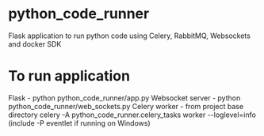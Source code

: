 # python_code_runner
Flask application to run python code using Celery, RabbitMQ, Websockets and docker SDK

# To run application
Flask - python python_code_runner/app.py
Websocket server - python python_code_runner/web_sockets.py
Celery worker - from project base directory celery -A python_code_runner.celery_tasks worker --loglevel=info (include -P eventlet if running on Windows)